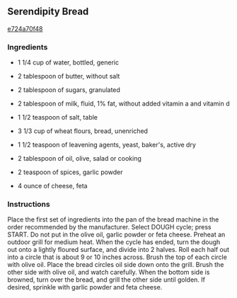 ## Serendipity Bread

[e724a70f48](http://allrecipes.com/recipe/serendipity-bread/)

### Ingredients

 - 1 1/4 cup of water, bottled, generic

 - 2 tablespoon of butter, without salt

 - 2 tablespoon of sugars, granulated

 - 2 tablespoon of milk, fluid, 1% fat, without added vitamin a and vitamin d

 - 1 1/2 teaspoon of salt, table

 - 3 1/3 cup of wheat flours, bread, unenriched

 - 1 1/2 teaspoon of leavening agents, yeast, baker's, active dry

 - 2 tablespoon of oil, olive, salad or cooking

 - 2 teaspoon of spices, garlic powder

 - 4 ounce of cheese, feta

### Instructions

Place the first set of ingredients into the pan of the bread machine in the order recommended by the manufacturer. Select DOUGH cycle; press START. Do not put in the olive oil, garlic powder or feta cheese. Preheat an outdoor grill for medium heat. When the cycle has ended, turn the dough out onto a lightly floured surface, and divide into 2 halves. Roll each half out into a circle that is about 9 or 10 inches across. Brush the top of each circle with olive oil. Place the bread circles oil side down onto the grill. Brush the other side with olive oil, and watch carefully. When the bottom side is browned, turn over the bread, and grill the other side until golden. If desired, sprinkle with garlic powder and feta cheese.